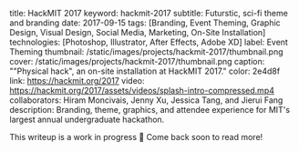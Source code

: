 title: HackMIT 2017
keyword: hackmit-2017
subtitle: Futurstic, sci-fi theme and branding 
date: 2017-09-15
tags: [Branding, Event Theming, Graphic Design, Visual Design, Social Media, Marketing, On-Site Installation]
technologies: [Photoshop, Illustrator, After Effects, Adobe XD]
label: Event Theming
thumbnail: /static/images/projects/hackmit-2017/thumbnail.png
cover: /static/images/projects/hackmit-2017/thumbnail.png
caption: "\"Physical hack\", an on-site installation at HackMIT 2017."
color: 2e4d8f
link: https://hackmit.org/2017
video: https://hackmit.org/2017/assets/videos/splash-intro-compressed.mp4
collaborators: Hiram Moncivais, Jenny Xu, Jessica Tang, and Jierui Fang
description: Branding, theme, graphics, and attendee experience for MIT's largest annual undergraduate hackathon.

This writeup is a work in progress 🙊 Come back soon to read more!